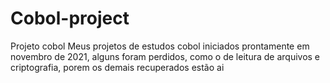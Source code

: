 # Cobol-project
Projeto cobol
    Meus projetos de estudos cobol iniciados prontamente em novembro de 2021, alguns foram perdidos, como o de leitura de arquivos e criptografia, porem os demais recuperados estão ai 
